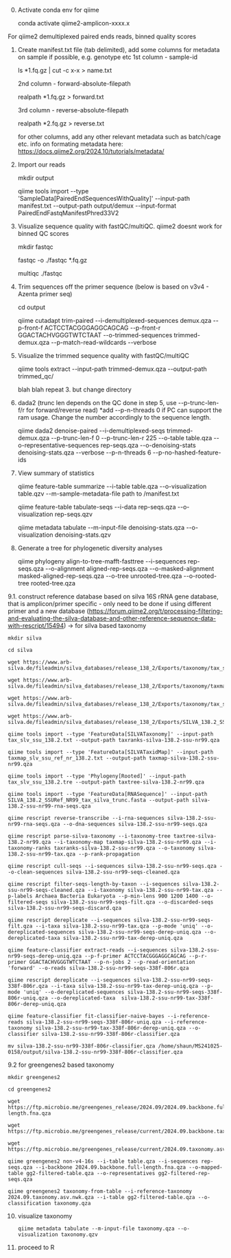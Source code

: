 0. Activate conda env for qiime

	conda activate qiime2-amplicon-xxxx.x

For qiime2 demultiplexed paired ends reads, binned quality scores


1. Create manifest.txt file (tab delimited), add some columns for metadata on sample if possible, e.g. genotype etc
	1st column - sample-id

	ls *1.fq.gz | cut -c x-x > name.txt

	2nd column - forward-absolute-filepath

	realpath *1.fq.gz > forward.txt

	3rd column - reverse-absolute-filepath

	realpath *2.fq.gz > reverse.txt

	for other columns, add any other relevant metadata such as batch/cage etc. 
	info on formating metadata here: https://docs.qiime2.org/2024.10/tutorials/metadata/


2. Import our reads

	mkdir output

	qiime tools import --type 'SampleData[PairedEndSequencesWithQuality]' --input-path manifest.txt --output-path output/demux --input-format PairedEndFastqManifestPhred33V2


3. Visualize sequence quality with fastQC/multiQC. qiime2 doesnt work for binned QC scores

	mkdir fastqc

	fastqc -o ./fastqc *.fq.gz

	multiqc ./fastqc

 
4. Trim sequences off the primer sequence (below is based on v3v4 - Azenta primer seq)

	cd output

	qiime cutadapt trim-paired --i-demultiplexed-sequences demux.qza --p-front-f ACTCCTACGGGAGGCAGCAG --p-front-r GGACTACHVGGGTWTCTAAT --o-trimmed-sequences trimmed-demux.qza --p-match-read-wildcards --verbose

 
5. Visualize the trimmed sequence quality with fastQC/multiQC
   
	qiime tools extract --input-path trimmed-demux.qza --output-path trimmed_qc/

	blah blah repeat 3. but change directory


6. dada2 (trunc len depends on the QC done in step 5, use --p-trunc-len-f/r for forward/reverse read) *add --p-n-threads 0 if PC can support the ram usage. Change the number accordingly to the sequence length.

	qiime dada2 denoise-paired --i-demultiplexed-seqs trimmed-demux.qza --p-trunc-len-f 0 --p-trunc-len-r 225 --o-table table.qza --o-representative-sequences rep-seqs.qza --o-denoising-stats denoising-stats.qza --verbose --p-n-threads 6 --p-no-hashed-feature-ids


7. View summary of statistics

	qiime feature-table summarize --i-table table.qza --o-visualization table.qzv --m-sample-metadata-file path to /manifest.txt

	qiime feature-table tabulate-seqs --i-data rep-seqs.qza --o-visualization rep-seqs.qzv

	qiime metadata tabulate --m-input-file denoising-stats.qza --o-visualization denoising-stats.qzv


8. Generate a tree for phylogenetic diversity analyses

	qiime phylogeny align-to-tree-mafft-fasttree --i-sequences rep-seqs.qza --o-alignment aligned-rep-seqs.qza --o-masked-alignment masked-aligned-rep-seqs.qza --o-tree unrooted-tree.qza --o-rooted-tree rooted-tree.qza


9.1. construct reference database based on silva 16S rRNA gene database, that is amplicon/primer specific - only need to be done if using different primer and a new database (https://forum.qiime2.org/t/processing-filtering-and-evaluating-the-silva-database-and-other-reference-sequence-data-with-rescript/15494) -> for silva based taxonomy

	mkdir silva
 
	cd silva
 
	wget https://www.arb-silva.de/fileadmin/silva_databases/release_138_2/Exports/taxonomy/tax_slv_ssu_138.2.txt.gz
 
	wget https://www.arb-silva.de/fileadmin/silva_databases/release_138_2/Exports/taxonomy/taxmap_slv_ssu_ref_nr_138.2.txt.gz
 
	wget https://www.arb-silva.de/fileadmin/silva_databases/release_138_2/Exports/taxonomy/tax_slv_ssu_138.2.tre.gz
 
	wget https://www.arb-silva.de/fileadmin/silva_databases/release_138_2/Exports/SILVA_138.2_SSURef_NR99_tax_silva_trunc.fasta.gz
 
	qiime tools import --type 'FeatureData[SILVATaxonomy]' --input-path tax_slv_ssu_138.2.txt --output-path taxranks-silva-138.2-ssu-nr99.qza
 
	qiime tools import --type 'FeatureData[SILVATaxidMap]' --input-path taxmap_slv_ssu_ref_nr_138.2.txt --output-path taxmap-silva-138.2-ssu-nr99.qza
 
	qiime tools import --type 'Phylogeny[Rooted]' --input-path tax_slv_ssu_138.2.tre --output-path taxtree-silva-138.2-nr99.qza
 
	qiime tools import --type 'FeatureData[RNASequence]' --input-path SILVA_138.2_SSURef_NR99_tax_silva_trunc.fasta --output-path silva-138.2-ssu-nr99-rna-seqs.qza
 
	qiime rescript reverse-transcribe --i-rna-sequences silva-138.2-ssu-nr99-rna-seqs.qza --o-dna-sequences silva-138.2-ssu-nr99-seqs.qza
 
	qiime rescript parse-silva-taxonomy --i-taxonomy-tree taxtree-silva-138.2-nr99.qza --i-taxonomy-map taxmap-silva-138.2-ssu-nr99.qza --i-taxonomy-ranks taxranks-silva-138.2-ssu-nr99.qza --o-taxonomy silva-138.2-ssu-nr99-tax.qza --p-rank-propagation
 
	qiime rescript cull-seqs --i-sequences silva-138.2-ssu-nr99-seqs.qza --o-clean-sequences silva-138.2-ssu-nr99-seqs-cleaned.qza
 
	qiime rescript filter-seqs-length-by-taxon --i-sequences silva-138.2-ssu-nr99-seqs-cleaned.qza --i-taxonomy silva-138.2-ssu-nr99-tax.qza --p-labels Archaea Bacteria Eukaryota --p-min-lens 900 1200 1400 --o-filtered-seqs silva-138.2-ssu-nr99-seqs-filt.qza --o-discarded-seqs silva-138.2-ssu-nr99-seqs-discard.qza
 
	qiime rescript dereplicate --i-sequences silva-138.2-ssu-nr99-seqs-filt.qza --i-taxa silva-138.2-ssu-nr99-tax.qza --p-mode 'uniq' --o-dereplicated-sequences silva-138.2-ssu-nr99-seqs-derep-uniq.qza --o-dereplicated-taxa silva-138.2-ssu-nr99-tax-derep-uniq.qza
 
	qiime feature-classifier extract-reads --i-sequences silva-138.2-ssu-nr99-seqs-derep-uniq.qza --p-f-primer ACTCCTACGGGAGGCAGCAG --p-r-primer GGACTACHVGGGTWTCTAAT --p-n-jobs 2 --p-read-orientation 'forward' --o-reads silva-138.2-ssu-nr99-seqs-338f-806r.qza
 
	qiime rescript dereplicate --i-sequences silva-138.2-ssu-nr99-seqs-338f-806r.qza --i-taxa silva-138.2-ssu-nr99-tax-derep-uniq.qza --p-mode 'uniq' --o-dereplicated-sequences silva-138.2-ssu-nr99-seqs-338f-806r-uniq.qza --o-dereplicated-taxa  silva-138.2-ssu-nr99-tax-338f-806r-derep-uniq.qza
 
	qiime feature-classifier fit-classifier-naive-bayes --i-reference-reads silva-138.2-ssu-nr99-seqs-338f-806r-uniq.qza --i-reference-taxonomy silva-138.2-ssu-nr99-tax-338f-806r-derep-uniq.qza --o-classifier silva-138.2-ssu-nr99-338f-806r-classifier.qza
 
	mv silva-138.2-ssu-nr99-338f-806r-classifier.qza /home/shaun/MS241025-0158/output/silva-138.2-ssu-nr99-338f-806r-classifier.qza


 9.2 for greengenes2 based taxonomy
 
	mkdir greengenes2
 
	cd greengenes2
 
	wget https://ftp.microbio.me/greengenes_release/2024.09/2024.09.backbone.full-length.fna.qza
 
	wget https://ftp.microbio.me/greengenes_release/current/2024.09.backbone.tax.qza
 
	wget https://ftp.microbio.me/greengenes_release/current/2024.09.taxonomy.asv.nwk.qza
 
	qiime greengenes2 non-v4-16s --i-table table.qza --i-sequences rep-seqs.qza --i-backbone 2024.09.backbone.full-length.fna.qza --o-mapped-table gg2-filtered-table.qza --o-representatives gg2-filtered-rep-seqs.qza
 
	qiime greengenes2 taxonomy-from-table --i-reference-taxonomy 2024.09.taxonomy.asv.nwk.qza --i-table gg2-filtered-table.qza --o-classification taxonomy.qza

10. visualize taxonomy
    
    	qiime metadata tabulate --m-input-file taxonomy.qza --o-visualization taxonomy.qzv

    
12. proceed to R
